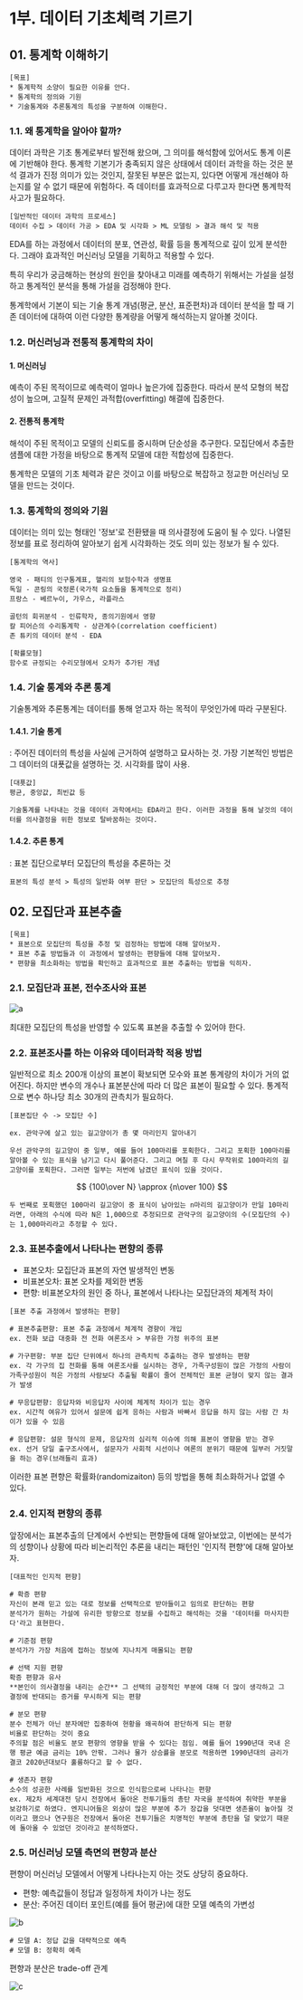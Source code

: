 # 1부. 데이터 기초체력 기르기

## 01. 통계학 이해하기
```
[목표]
* 통계학적 소양이 필요한 이유를 안다.
* 통계학의 정의와 기원
* 기술통계와 추론통계의 특성을 구분하여 이해한다.
```
### 1.1. 왜 통계학을 알아야 할까?
데이터 과학은 기초 통계로부터 발전해 왔으며, 그 의미를 해석함에 있어서도 통계 이론에 기반해야 한다. 통계학 기본기가 충족되지 않은 상태에서 데이터 과학을 하는 것은 분석 결과가 진정 의미가 있는 것인지, 잘못된 부분은 없는지, 있다면 어떻게 개선해야 하는지를 알 수 없기 때문에 위험하다. 즉 데이터를 효과적으로 다루고자 한다면 통계학적 사고가 필요하다.

```
[일반적인 데이터 과학의 프로세스]
데이터 수집 > 데이터 가공 > EDA 및 시각화 > ML 모델링 > 결과 해석 및 적용
```

EDA를 하는 과정에서 데이터의 분포, 연관성, 확률 등을 통계적으로 깊이 있게 분석한다. 그래야 효과적인 머신러닝 모델을 기획하고 적용할 수 있다.

특히 우리가 궁금해하는 현상의 원인을 찾아내고 미래를 예측하기 위해서는 가설을 설정하고 통계적인 분석을 통해 가설을 검정해야 한다.

통계학에서 기본이 되는 기술 통계 개념(평균, 분산, 표준편차)과 데이터 분석을 할 때 기존 데이터에 대하여 이런 다양한 통계량을 어떻게 해석하는지 알아볼 것이다.

### 1.2. 머신러닝과 전통적 통계학의 차이

#### 1. 머신러닝   
예측이 주된 목적이므로 예측력이 얼마나 높은가에 집중한다. 따라서 분석 모형의 복잡성이 높으며, 고질적 문제인 과적합(overfitting) 해결에 집중한다.

#### 2. 전통적 통계학
해석이 주된 목적이고 모델의 신뢰도를 중시하며 단순성을 추구한다. 모집단에서 추출한 샘플에 대한 가정을 바탕으로 통계적 모델에 대한 적합성에 집중한다.

통계학은 모델의 기초 체력과 같은 것이고 이를 바탕으로 복잡하고 정교한 머신러닝 모델을 만드는 것이다.


### 1.3. 통계학의 정의와 기원

데이터는 의미 있는 형태인 '정보'로 전환됐을 때 의사결정에 도움이 될 수 있다. 나열된 정보를 표로 정리하여 알아보기 쉽게 시각화하는 것도 의미 있는 정보가 될 수 있다.

```
[통계학의 역사]

영국 - 패티의 인구통계표, 핼리의 보험수학과 생명표
독일 - 콘링의 국정론(국가적 요소들을 통계적으로 정리)
프랑스 - 베르누이, 가우스, 라플라스

골턴의 회귀분석 - 인류학자, 종의기원에서 영향
칼 피어슨의 수리통계학 - 상관계수(correlation coefficient)
존 튜키의 데이터 분석 - EDA
```
```
[확률모형]
함수로 규정되는 수리모형에서 오차가 추가된 개념
```


### 1.4. 기술 통계와 추론 통계

기술통계와 추론통계는 데이터를 통해 얻고자 하는 목적이 무엇인가에 따라 구분된다.

#### 1.4.1. 기술 통계  
: 주어진 데이터의 특성을 사실에 근거하여 설명하고 묘사하는 것. 가장 기본적인 방법은 그 데이터의 대푯값을 설명하는 것. 시각화를 많이 사용.
```
[대푯값]
평균, 중앙값, 최빈값 등

기술통계를 나타내는 것을 데이터 과학에서는 EDA라고 한다. 이러한 과정을 통해 날것의 데이터를 의사결정을 위한 정보로 탈바꿈하는 것이다.
```

#### 1.4.2. 추론 통계  
: 표본 집단으로부터 모집단의 특성을 추론하는 것
```
표본의 특성 분석 > 특성의 일반화 여부 판단 > 모집단의 특성으로 추정
```


## 02. 모집단과 표본추출
```
[목표]
* 표본으로 모집단의 특성을 추정 및 검정하는 방법에 대해 알아보자.
* 표본 추출 방법들과 이 과정에서 발생하는 편향들에 대해 알아보자.
* 편향을 최소화하는 방법을 확인하고 효과적으로 표본 추출하는 방법을 익히자.
```
### 2.1. 모집단과 표본, 전수조사와 표본
![a](/img/1.1.png)

최대한 모집단의 특성을 반영할 수 있도록 표본을 추출할 수 있어야 한다.

### 2.2. 표본조사를 하는 이유와 데이터과학 적용 방법

일반적으로 최소 200개 이상의 표본이 확보되면 모수와 표본 통계량의 차이가 거의 없어진다. 하지만 변수의 개수나 표본분산에 따라 더 많은 표본이 필요할 수 있다. 통계적으로 변수 하나당 최소 30개의 관측치가 필요하다. 

```
[표본집단 수 -> 모집단 수]

ex. 관악구에 살고 있는 길고양이가 총 몇 마리인지 알아내기

우선 관악구의 길고양이 중 일부, 예를 들어 100마리를 포획한다. 그리고 포획한 100마리를 알아볼 수 있는 표식을 남기고 다시 풀어준다. 그리고 며칠 후 다시 무작위로 100마리의 길고양이를 포획한다. 그러면 일부는 저번에 남겼던 표식이 있을 것이다.
```

$$
{100\over N} \approx {n\over 100}
$$

```
두 번째로 포획했던 100마리 길고양이 중 표식이 남아있는 n마리의 길고양이가 만일 10마리라면, 아래의 수식에 따라 N은 1,000으로 추정되므로 관악구의 길고양이의 수(모집단의 수)는 1,000마리라고 추정할 수 있다.
```

### 2.3. 표본추출에서 나타나는 편향의 종류

* 표본오차: 모집단과 표본의 자연 발생적인 변동
* 비표본오차: 표본 오차를 제외한 변동
* 편향: 비표본오차의 원인 중 하나, 표본에서 나타나는 모집단과의 체계적 차이
```
[표본 추출 과정에서 발생하는 편향]

# 표본추출편향: 표본 추출 과정에서 체계적 경향이 개입
ex. 전화 보급 대중화 전 전화 여론조사 > 부유한 가정 위주의 표본

# 가구편향: 부분 집단 단위에서 하나의 관측치씩 추출하는 경우 발생하는 편향
ex. 각 가구의 집 전화를 통해 여론조사를 실시하는 경우, 가족구성원이 많은 가정의 사람이 가족구성원이 적은 가정의 사람보다 추출될 확률이 줄어 전체적인 표본 균형이 맞지 않는 결과가 발생

# 무응답편향: 응답자와 비응답자 사이에 체계적 차이가 있는 경우
ex. 시간적 여유가 있어서 설문에 쉽게 응하는 사람과 바빠서 응답을 하지 않는 사람 간 차이가 있을 수 있음

# 응답편향: 설문 형식의 문제, 응답자의 심리적 이슈에 의해 표본이 영향을 받는 경우
ex. 선거 당일 출구조사에서, 설문자가 사회적 시선이나 여론의 분위기 때문에 일부러 거짓말을 하는 경우(브래들리 효과) 
```

이러한 표본 편향은 확률화(randomizaiton) 등의 방법을 통해 최소화하거나 없앨 수 있다.


### 2.4. 인지적 편향의 종류

앞장에서는 표본추출의 단계에서 수반되는 편향들에 대해 알아보았고, 이번에는 분석가의 성향이나 상황에 따라 비논리적인 추론을 내리는 패턴인 '인지적 편향'에 대해 알아보자.

```
[대표적인 인지적 편향]

# 확증 편향
자신이 본래 믿고 있는 대로 정보를 선택적으로 받아들이고 임의로 판단하는 편향
분석가가 원하는 가설에 유리한 방향으로 정보를 수집하고 해석하는 것을 '데이터를 마사지한다'라고 표현한다.

# 기준점 편향
분석가가 가장 처음에 접하는 정보에 지나치게 매몰되는 편향

# 선택 지원 편향
확증 편향과 유사
**본인이 의사결정을 내리는 순간** 그 선택의 긍정적인 부분에 대해 더 많이 생각하고 그 결정에 반대되는 증거를 무시하게 되는 편향

# 분모 편향
분수 전체가 아닌 분자에만 집중하여 현황을 왜곡하여 판단하게 되는 편향
비율로 판단하는 것이 중요
주의할 점은 비율도 분모 편향의 영향을 받을 수 있다는 점임. 예를 들어 1990년대 국내 은행 평균 예금 금리는 10% 안팎. 그러나 물가 상승률을 분모로 적용하면 1990년대의 금리가 결코 2020년대보다 훌륭하다고 할 수 없다.

# 생존자 편향
소수의 성공한 사례를 일반화된 것으로 인식함으로써 나타나는 편향
ex. 제2차 세계대전 당시 전장에서 돌아온 전투기들의 총탄 자국을 분석하여 취약한 부분을 보강하기로 하였다. 엔지니어들은 외상이 많은 부분에 추가 장갑을 덧대면 생존율이 높아질 것이라고 했으나 연구원은 전장에서 돌아온 전투기들은 치명적인 부분에 총탄을 덜 맞았기 때문에 돌아올 수 있었던 것이라고 분석하였다. 
```

### 2.5. 머신러닝 모델 측면의 편향과 분산

편향이 머신러닝 모델에서 어떻게 나타나는지 아는 것도 상당히 중요하다.
* 편향: 예측값들이 정답과 일정하게 차이가 나는 정도
* 분산: 주어진 데이터 포인트(예를 들어 평균)에 대한 모델 예측의 가변성

![b](/img/1.2.png)
```
# 모델 A: 정답 값을 대략적으로 예측
# 모델 B: 정확히 예측
```

편향과 분산은 trade-off 관계

![c](/img/1.3.png)
